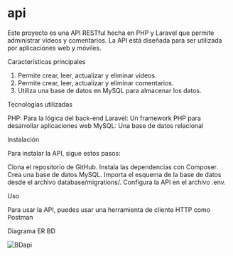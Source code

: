 # api
Este proyecto es una API RESTful hecha en PHP y Laravel que permite administrar videos y comentarios. 
La API está diseñada para ser utilizada por aplicaciones web y móviles.

Características principales

1. Permite crear, leer, actualizar y eliminar videos.
2. Permite crear, leer, actualizar y eliminar comentarios.
3. Utiliza una base de datos en MySQL para almacenar los datos.

   
Tecnologías utilizadas

PHP: Para la lógica del back-end
Laravel: Un framework PHP para desarrollar aplicaciones web
MySQL: Una base de datos relacional


Instalación

Para instalar la API, sigue estos pasos:

Clona el repositorio de GitHub.
Instala las dependencias con Composer.
Crea una base de datos MySQL.
Importa el esquema de la base de datos desde el archivo database/migrations/.
Configura la API en el archivo .env.


Uso

Para usar la API, puedes usar una herramienta de cliente HTTP como Postman


Diagrama ER BD

![BDapi](https://github.com/EdissonFrancisco/api/assets/109987805/4d7d1488-f5b1-48a5-b8ee-aa87e88bf2a7)


